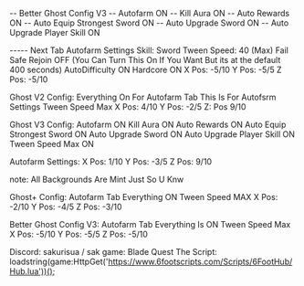 -- Better Ghost Config V3
-- Autofarm ON
-- Kill Aura ON
-- Auto Rewards ON
-- Auto Equip Strongest Sword ON 
-- Auto Upgrade Sword ON
-- Auto Upgrade Player Skill ON

----- Next Tab Autofarm Settings
Skill: Sword
Tween Speed: 40 (Max)
Fail Safe Rejoin OFF (You Can Turn This On If You Want But its at the default 400 seconds)
AutoDifficulty ON
Hardcore ON 
X Pos: -5/10
Y Pos: -5/5
Z Pos: -5/10

Ghost V2 Config: 
Everything On For Autofarm Tab This Is For Autofsrm Settings
Tween Speed Max 
X Pos: 4/10
Y Pos: -2/5
Z: Pos 9/10

Ghost V3 Config:
Autofarm ON
Kill Aura ON
Auto Rewards ON
Auto Equip Strongest Sword ON
Auto Upgrade Sword ON
Auto Upgrade Player Skill ON
Tween Speed Max ON

Autofarm Settings: 
X Pos: 1/10
Y Pos: -3/5
Z Pos: 9/10

note: All Backgrounds Are Mint Just So U Knw

Ghost+ Config:
Autofarm Tab Everything ON
Tween Speed MAX
X Pos: -2/10
Y Pos: -4/5
Z Pos: -3/10

Better Ghost Config V3:
Autofarm Tab Everything Is ON
Tween Speed Max
X Pos: -5/10
Y Pos: -5/5
Z Pos: -5/10

Discord: sakurisua / sak
game: Blade Quest
The Script: loadstring(game:HttpGet('https://www.6footscripts.com/Scripts/6FootHub/Hub.lua'))();
